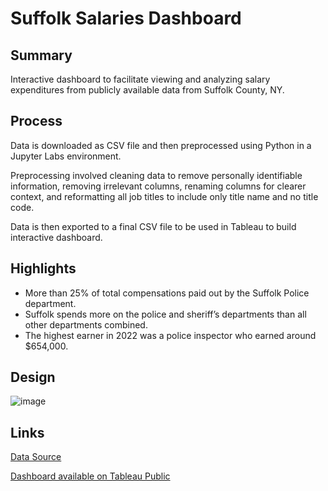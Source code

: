 # Suffolk Salaries Dashboard

Summary
---
Interactive dashboard to facilitate viewing and analyzing salary expenditures from publicly available data from Suffolk County, NY.

Process
---
Data is downloaded as CSV file and then preprocessed using Python in a Jupyter Labs environment. 

Preprocessing involved cleaning data to remove personally identifiable information, removing irrelevant columns, renaming columns for clearer context, and reformatting all job titles to include only title name and no title code. 

Data is then exported to a final CSV file to be used in Tableau to build interactive dashboard. 

Highlights
---
* More than 25% of total compensations paid out by the Suffolk Police department.
* Suffolk spends more on the police and sheriff’s departments than all other departments combined.
* The highest earner in 2022 was a police inspector who earned around $654,000.

Design
---
![image](https://github.com/user-attachments/assets/14564dc5-d894-437e-ae58-2af2099d98eb)

Links
---
[Data Source](https://opendata.suffolkcountyny.gov/datasets/a857361de9c1403187f2d3129390f1d4_0/explore)

[Dashboard available on Tableau Public](https://public.tableau.com/app/profile/donnoban.maldonado/viz/CompensationExpendituresBreakdownSuffolkCountyNY/Dashboard1)


